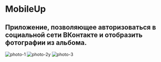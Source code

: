 # MobileUp

## Приложение, позволяющее авторизоваться в социальной сети ВКонтакте и отобразить фотографии из альбома. 

<img src="https://i.ibb.co/1RL7xP0/photo-1.jpg" alt="photo-1" border="0">
<img src="https://i.ibb.co/mS0TZjL/photo-2y.jpg" alt="photo-2y" border="0">
<img src="https://i.ibb.co/4mZJmfm/photo-3.jpg" alt="photo-3" border="0">


